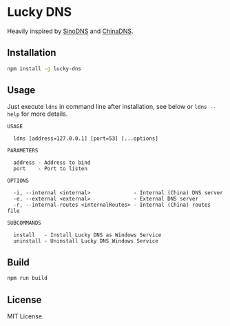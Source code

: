 # Lucky DNS

Heavily inspired by [SinoDNS](https://github.com/isofew/sinodns) and [ChinaDNS](https://github.com/shadowsocks/ChinaDNS).

## Installation

```sh
npm install -g lucky-dns
```

## Usage

Just execute `ldns` in command line after installation, see below or `ldns --help` for more details.

```text
USAGE

  ldns [address=127.0.0.1] [port=53] [...options]

PARAMETERS

  address - Address to bind
  port    - Port to listen

OPTIONS

  -i, --internal <internal>              - Internal (China) DNS server
  -e, --external <external>              - External DNS server
  -r, --internal-routes <internalRoutes> - Internal (China) routes file

SUBCOMMANDS

  install   - Install Lucky DNS as Windows Service
  uninstall - Uninstall Lucky DNS Windows Service
```

## Build

```sh
npm run build
```

## License

MIT License.
